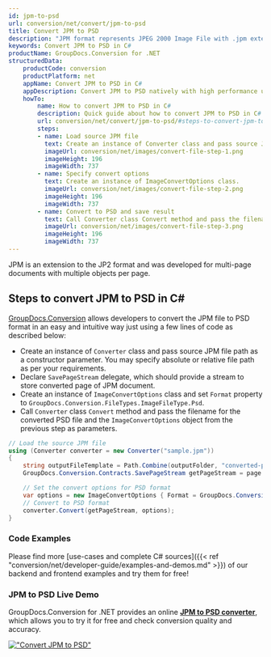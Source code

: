 ```yaml
---
id: jpm-to-psd
url: conversion/net/convert/jpm-to-psd
title: Convert JPM to PSD
description: "JPM format represents JPEG 2000 Image File with .jpm extension. Learn how to convert JPM to PSD file programmatically in C# language using GroupDocs.Conversion for .NET library."
keywords: Convert JPM to PSD in C#
productName: GroupDocs.Conversion for .NET
structuredData:
    productCode: conversion
    productPlatform: net
    appName: Convert JPM to PSD in C#
    appDescription: Convert JPM to PSD natively with high performance using C# language and server side GroupDocs.Conversion for .NET APIs, without the use of any software like Microsoft or Open Office.
    howTo:
        name: How to convert JPM to PSD in C# 
        description: Quick guide about how to convert JPM to PSD in C# with high performance and accuracy.
        url: conversion/net/convert/jpm-to-psd/#steps-to-convert-jpm-to-psd-in-c
        steps:
        - name: Load source JPM file 
          text: Create an instance of Converter class and pass source JPM file path as a constructor parameter. You may specify absolute or relative file path as per your requirements. 
          imageUrl: conversion/net/images/convert-file-step-1.png
          imageHeight: 196
          imageWidth: 737
        - name: Specify convert options 
          text: Create an instance of ImageConvertOptions class.
          imageUrl: conversion/net/images/convert-file-step-2.png
          imageHeight: 196
          imageWidth: 737
        - name: Convert to PSD and save result 
          text: Call Converter class Convert method and pass the filename for the converted HTML file and the ImageConvertOptions object from the previous step as parameters.
          imageUrl: conversion/net/images/convert-file-step-3.png
          imageHeight: 196
          imageWidth: 737
---
```


JPM is an extension to the JP2 format and was developed for multi-page documents with multiple objects per page.

## Steps to convert JPM to PSD in C#

[GroupDocs.Conversion](https://products.groupdocs.com/conversion/net) allows developers to convert the JPM file to PSD format in an easy and intuitive way just using a few lines of code as described below:

* Create an instance of `Converter` class and pass source JPM file path as a constructor parameter. You may specify absolute or relative file path as per your requirements. 
* Declare `SavePageStream` delegate, which should provide a stream to store converted page of JPM document.
* Create an instance of `ImageConvertOptions` class and set `Format` property to `GroupDocs.Conversion.FileTypes.ImageFileType.Psd`.
* Call `Converter` class `Convert` method and pass the filename for the converted PSD file and the `ImageConvertOptions` object from the previous step as parameters.

```csharp
// Load the source JPM file
using (Converter converter = new Converter("sample.jpm"))
{
    string outputFileTemplate = Path.Combine(outputFolder, "converted-page-{0}.psd");
    GroupDocs.Conversion.Contracts.SavePageStream getPageStream = page => new FileStream(string.Format(outputFileTemplate, page), FileMode.Create);

    // Set the convert options for PSD format
    var options = new ImageConvertOptions { Format = GroupDocs.Conversion.FileTypes.ImageFileType.Psd };   
    // Convert to PSD format
    converter.Convert(getPageStream, options);
}
```

### Code Examples

Please find more [use-cases and complete C# sources]({{< ref "conversion/net/developer-guide/examples-and-demos.md" >}}) of our backend and frontend examples and try them for free!

### JPM to PSD Live Demo

GroupDocs.Conversion for .NET provides an online [**JPM to PSD converter**](https://products.groupdocs.app/conversion/jpm-to-psd), which allows you to try it for free and check conversion quality and accuracy.

[!["Convert JPM to PSD"](conversion/net/images/convert-to-psd/convert-jpm-to-psd.png)](https://products.groupdocs.app/conversion/jpm-to-psd)